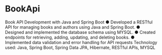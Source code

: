 # BookApi
Book API Development with Java and Spring Boot
● Developed a RESTful API for managing books and authors using Java and Spring Boot.
● Designed and implemented the database schema using MYSQL.
● Created endpoints for retrieving, adding, updating, and deleting books.
● Implemented data validation and error handling for API requests
Technology used: Java, Spring Boot, Spring Data JPA, Hibernate, RESTful APIs, MYSQL
